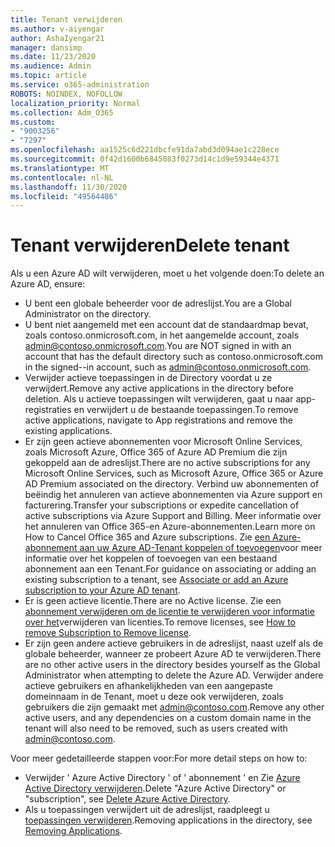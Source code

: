 ```yaml
---
title: Tenant verwijderen
ms.author: v-aiyengar
author: AshaIyengar21
manager: dansimp
ms.date: 11/23/2020
ms.audience: Admin
ms.topic: article
ms.service: o365-administration
ROBOTS: NOINDEX, NOFOLLOW
localization_priority: Normal
ms.collection: Adm_O365
ms.custom:
- "9003256"
- "7297"
ms.openlocfilehash: aa1525c6d221dbcfe91da7abd3d094ae1c228ece
ms.sourcegitcommit: 0f42d1600b6845083f0273d14c1d9e59344e4371
ms.translationtype: MT
ms.contentlocale: nl-NL
ms.lasthandoff: 11/30/2020
ms.locfileid: "49564486"
---
```

# <a name="delete-tenant"></a><span data-ttu-id="aba87-102">Tenant verwijderen</span><span class="sxs-lookup"><span data-stu-id="aba87-102">Delete tenant</span></span>

<span data-ttu-id="aba87-103">Als u een Azure AD wilt verwijderen, moet u het volgende doen:</span><span class="sxs-lookup"><span data-stu-id="aba87-103">To delete an Azure AD, ensure:</span></span>
- <span data-ttu-id="aba87-104">U bent een globale beheerder voor de adreslijst.</span><span class="sxs-lookup"><span data-stu-id="aba87-104">You are a Global Administrator on the directory.</span></span>
- <span data-ttu-id="aba87-105">U bent niet aangemeld met een account dat de standaardmap bevat, zoals contoso.onmicrosoft.com, in het aangemelde account, zoals admin@contoso.onmicrosoft.com.</span><span class="sxs-lookup"><span data-stu-id="aba87-105">You are NOT signed in with an account that has the default directory such as contoso.onmicrosoft.com in the signed--in account, such as admin@contoso.onmicrosoft.com.</span></span>
- <span data-ttu-id="aba87-106">Verwijder actieve toepassingen in de Directory voordat u ze verwijdert.</span><span class="sxs-lookup"><span data-stu-id="aba87-106">Remove any active applications in the directory before deletion.</span></span> <span data-ttu-id="aba87-107">Als u actieve toepassingen wilt verwijderen, gaat u naar app-registraties en verwijdert u de bestaande toepassingen.</span><span class="sxs-lookup"><span data-stu-id="aba87-107">To remove active applications, navigate to App registrations and remove the existing applications.</span></span>
- <span data-ttu-id="aba87-108">Er zijn geen actieve abonnementen voor Microsoft Online Services, zoals Microsoft Azure, Office 365 of Azure AD Premium die zijn gekoppeld aan de adreslijst.</span><span class="sxs-lookup"><span data-stu-id="aba87-108">There are no active subscriptions for any Microsoft Online Services, such as Microsoft Azure, Office 365 or Azure AD Premium associated on the directory.</span></span> <span data-ttu-id="aba87-109">Verbind uw abonnementen of beëindig het annuleren van actieve abonnementen via Azure support en facturering.</span><span class="sxs-lookup"><span data-stu-id="aba87-109">Transfer your subscriptions or expedite cancellation of active subscriptions via Azure Support and Billing.</span></span> <span data-ttu-id="aba87-110">Meer informatie over het annuleren van Office 365-en Azure-abonnementen.</span><span class="sxs-lookup"><span data-stu-id="aba87-110">Learn more on How to Cancel Office 365 and Azure subscriptions.</span></span> <span data-ttu-id="aba87-111">Zie [een Azure-abonnement aan uw Azure AD-Tenant koppelen of toevoegen](https://docs.microsoft.com/azure/active-directory/fundamentals/active-directory-how-subscriptions-associated-directory)voor meer informatie over het koppelen of toevoegen van een bestaand abonnement aan een Tenant.</span><span class="sxs-lookup"><span data-stu-id="aba87-111">For guidance on associating or adding an existing subscription to a tenant, see [Associate or add an Azure subscription to your Azure AD tenant](https://docs.microsoft.com/azure/active-directory/fundamentals/active-directory-how-subscriptions-associated-directory).</span></span>
- <span data-ttu-id="aba87-112">Er is geen actieve licentie.</span><span class="sxs-lookup"><span data-stu-id="aba87-112">There are no Active license.</span></span> <span data-ttu-id="aba87-113">Zie een [abonnement verwijderen om de licentie te verwijderen voor informatie over het](https://docs.microsoft.com/azure/active-directory/enterprise-users/directory-delete-howto#delete-a-subscription)verwijderen van licenties.</span><span class="sxs-lookup"><span data-stu-id="aba87-113">To remove licenses, see [How to remove Subscription to Remove license](https://docs.microsoft.com/azure/active-directory/enterprise-users/directory-delete-howto#delete-a-subscription).</span></span>
- <span data-ttu-id="aba87-114">Er zijn geen andere actieve gebruikers in de adreslijst, naast uzelf als de globale beheerder, wanneer ze probeert Azure AD te verwijderen.</span><span class="sxs-lookup"><span data-stu-id="aba87-114">There are no other active users in the directory besides yourself as the Global Administrator when attempting to delete the Azure AD.</span></span> <span data-ttu-id="aba87-115">Verwijder andere actieve gebruikers en afhankelijkheden van een aangepaste domeinnaam in de Tenant, moet u deze ook verwijderen, zoals gebruikers die zijn gemaakt met admin@contoso.com.</span><span class="sxs-lookup"><span data-stu-id="aba87-115">Remove any other active users, and any dependencies on a custom domain name in the tenant will also need to be removed, such as users created with admin@contoso.com.</span></span>

<span data-ttu-id="aba87-116">Voor meer gedetailleerde stappen voor:</span><span class="sxs-lookup"><span data-stu-id="aba87-116">For more detail steps on how to:</span></span>
- <span data-ttu-id="aba87-117">Verwijder ' Azure Active Directory ' of ' abonnement ' en Zie [Azure Active Directory verwijderen](https://docs.microsoft.com/azure/active-directory/users-groups-roles/directory-delete-howto).</span><span class="sxs-lookup"><span data-stu-id="aba87-117">Delete "Azure Active Directory" or "subscription",  see [Delete Azure Active Directory](https://docs.microsoft.com/azure/active-directory/users-groups-roles/directory-delete-howto).</span></span>
- <span data-ttu-id="aba87-118">Als u toepassingen verwijdert uit de adreslijst, raadpleegt u [toepassingen verwijderen](https://docs.microsoft.com/azure/active-directory/develop/quickstart-remove-app).</span><span class="sxs-lookup"><span data-stu-id="aba87-118">Removing applications in the directory, see [Removing Applications](https://docs.microsoft.com/azure/active-directory/develop/quickstart-remove-app).</span></span> 
